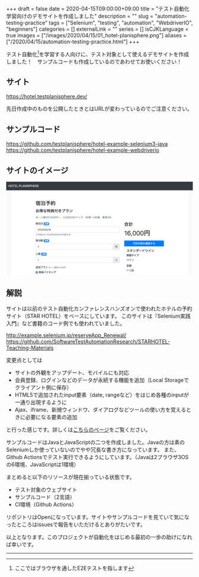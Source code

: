 +++ 
draft = false
date = 2020-04-15T09:00:00+09:00
title = "テスト自動化学習向けのデモサイトを作成しました"
description = ""
slug = "automation-testing-practice" 
tags = ["Selenium", "testing", "automation", "WebdriverIO", "beginners"]
categories = []
externalLink = ""
series = []
isCJKLanguage = true
images = ["/images/2020/04/15/01_hotel-planisphere.png"]
aliases = ["/2020/04/15/automation-testing-practice.html"]
+++

テスト自動化[^1]を学習する人向けに、テスト対象として使えるデモサイトを作成しました！　サンプルコードも作成しているのであわせてお使いください！

<!--more-->

## サイト

<https://hotel.testplanisphere.dev/>

先日作成中のものを公開したときとはURLが変わっているのでご注意ください。

## サンプルコード

<https://github.com/testplanisphere/hotel-example-selenium3-java>
<https://github.com/testplanisphere/hotel-example-webdriverio>

## サイトのイメージ

![サイトの画面イメージ](/images/2020/04/15/01_hotel-planisphere.png)

## 解説

サイトは以前のテスト自動化カンファレンスハンズオンで使われたホテルの予約サイト（STAR HOTEL）をベースにしています。
このサイトは『Selenium実践入門』など書籍のコード例でも使われていました。

<http://example.selenium.jp/reserveApp_Renewal/>
<https://github.com/SoftwareTestAutomationResearch/STARHOTEL-Teaching-Materials>

変更点としては

* サイトの外観をアップデート、モバイルにも対応
* 会員登録、ログインなどのデータが永続する機能を追加（Local Storageでクライアント側に保存）
* HTML5で追加されたinput要素（date, rangeなど）をはじめ各種のinputが一通り出現するように
* Ajax、iframe、新規ウィンドウ、ダイアログなどツールの使い方を覚えるときに必要になる要素の追加

と行った感じです。詳しくは[こちらのページ](https://hotel.testplanisphere.dev/about.html)をご覧ください。

サンプルコードはJavaとJavaScriptの二つを作成しました。Javaの方は素のSeleniumしか使っていないのでやや冗長な書き方になっています。
また、Github Actionsでテスト実行できるようにしています。（Javaは2ブラウザ3OSの6環境、JavaScriptは1環境）

まとめると以下のリソースが現在揃っている状態です。

* テスト対象のウェブサイト
* サンプルコード（2言語）
* CI環境（Github Actions）

リポジトリはOpenになっています。サイトやサンプルコードを見ていて気になったところはissuesで報告をいただけるとありがたいです。

以上となります。このプロジェクトが自動化をはじめる最初の一歩の助けになれば幸いです。

---

[^1]: ここではブラウザを通したE2Eテストを指します
